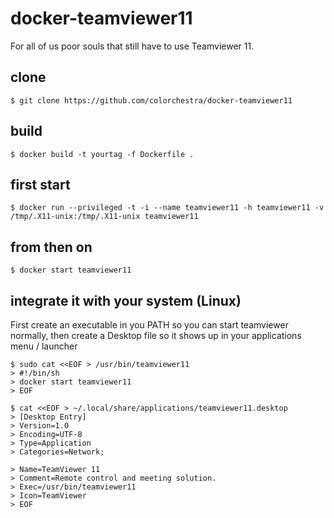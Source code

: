 # docker-teamviewer11

For all of us poor souls that still have to use Teamviewer 11.

## clone
```
$ git clone https://github.com/colorchestra/docker-teamviewer11
```

## build
```
$ docker build -t yourtag -f Dockerfile . 
```

## first start
```
$ docker run --privileged -t -i --name teamviewer11 -h teamviewer11 -v /tmp/.X11-unix:/tmp/.X11-unix teamviewer11
```

## from then on
```
$ docker start teamviewer11
```

## integrate it with your system (Linux)
First create an executable in you PATH so you can start teamviewer normally, then create a Desktop file so it shows up in your applications menu / launcher

```
$ sudo cat <<EOF > /usr/bin/teamviewer11
> #!/bin/sh
> docker start teamviewer11
> EOF

$ cat <<EOF > ~/.local/share/applications/teamviewer11.desktop
> [Desktop Entry]
> Version=1.0
> Encoding=UTF-8
> Type=Application
> Categories=Network;

> Name=TeamViewer 11
> Comment=Remote control and meeting solution.
> Exec=/usr/bin/teamviewer11
> Icon=TeamViewer
> EOF
```
